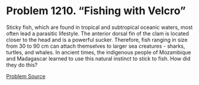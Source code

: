# Problem 1210. “Fishing with Velcro”

Sticky fish, which are found in tropical and subtropical oceanic waters, most often lead a parasitic lifestyle. The anterior dorsal fin of the clam is located closer to the head and is a powerful sucker. Therefore, fish ranging in size from 30 to 90 cm can attach themselves to larger sea creatures - sharks, turtles, and whales. In ancient times, the indigenous people of Mozambique and Madagascar learned to use this natural instinct to stick to fish. How did they do this?

[Problem Source](https://www.trizland.ru/tasks/5661/)